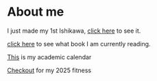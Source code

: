 # About me
I just made my 1st Ishikawa, [click here](Ishikawa.png) to see it.

[click here](images/image1.png) to see what book I am currently reading. 

[This](images/2024_to_2025.pdf) is my academic calendar

[Checkout](fitness2025.md) for my 2025 fitness 

